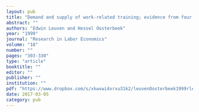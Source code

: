 ```yaml
---
layout: pub
title: "Demand and supply of work-related training; evidence from four countries"
abstract: ""
authors: "Edwin Leuven and Hessel Oosterbeek"
year: "1999"
journal: "Research in Labor Economics"
volume: "18"
number: ""
pages: "303-330"
type: "article"
booktitle: ""
editor: ""
publisher: ""
institution: ""
pdf: "https://www.dropbox.com/s/xkwvwi4xrxu31k2/leuvenOosterbeek1999rle.pdf?dl=0"
date: 2017-03-05
category: pub
---
```

